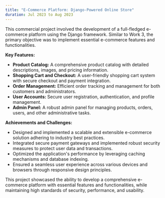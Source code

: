 ```yaml
---
title: "E-Commerce Platform: Django-Powered Online Store"
duration: Jul 2023 to Aug 2023
---
```


This commercial project involved the development of a full-fledged e-commerce platform using the Django framework. Similar to Work 3, the primary objective was to implement essential e-commerce features and functionalities.

**Key Features:**

- **Product Catalog:** A comprehensive product catalog with detailed descriptions, images, and pricing information.
- **Shopping Cart and Checkout:** A user-friendly shopping cart system with secure checkout and payment integration.
- **Order Management:** Efficient order tracking and management for both customers and administrators.
- **User Accounts:** Secure user registration, authentication, and profile management.
- **Admin Panel:** A robust admin panel for managing products, orders, users, and other administrative tasks.

**Achievements and Challenges:**

- Designed and implemented a scalable and extensible e-commerce solution adhering to industry best practices.
- Integrated secure payment gateways and implemented robust security measures to protect user data and transactions.
- Optimized the application's performance by leveraging caching mechanisms and database indexing.
- Ensured a seamless user experience across various devices and browsers through responsive design principles.

This project showcased the ability to develop a comprehensive e-commerce platform with essential features and functionalities, while maintaining high standards of security, performance, and usability.